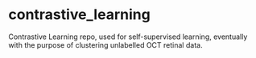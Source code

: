 # contrastive_learning
Contrastive Learning repo, used for self-supervised learning, eventually with the purpose of clustering unlabelled OCT retinal data.
